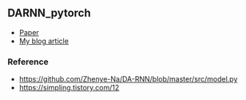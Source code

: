 ## DARNN_pytorch
- [Paper](https://arxiv.org/pdf/1704.02971.pdf)
- [My blog article](https://kjy042386.tistory.com/305)

### Reference
- https://github.com/Zhenye-Na/DA-RNN/blob/master/src/model.py
- https://simpling.tistory.com/12

